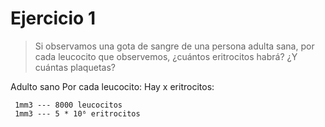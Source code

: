 # Ejercicio 1

> Si observamos una gota de sangre de una persona adulta sana, por cada leucocito que observemos, ¿cuántos eritrocitos habrá? ¿Y cuántas plaquetas?

Adulto sano
    Por cada leucocito: Hay x eritrocitos:
```
 1mm3 --- 8000 leucocitos 
 1mm3 --- 5 * 10⁶ eritrocitos
```